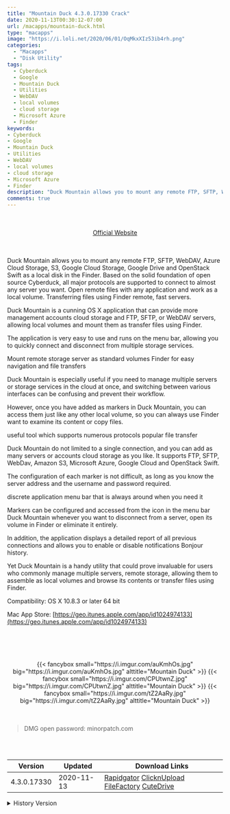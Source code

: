 ```yaml
---
title: "Mountain Duck 4.3.0.17330 Crack"
date: 2020-11-13T00:30:12-07:00
url: /macapps/mountain-duck.html
type: "macapps"
image: "https://i.loli.net/2020/06/01/OqMkxXIz53ib4rh.png"
categories:
  - "Macapps"
  - "Disk Utility"
tags:
  - Cyberduck
  - Google
  - Mountain Duck
  - Utilities
  - WebDAV
  - local volumes
  - cloud storage
  - Microsoft Azure
  - Finder
keywords:
- Cyberduck
- Google
- Mountain Duck
- Utilities
- WebDAV
- local volumes
- cloud storage
- Microsoft Azure
- Finder
description: "Duck Mountain allows you to mount any remote FTP, SFTP, WebDAV, Azure Cloud Storage, S3, Google Cloud Storage, Google Drive and OpenStack Swift as a local disk in the Finder"
comments: true
---
```


<br/>
<br/>
<center>
<a href="https://geo.itunes.apple.com/app/id1024974133" target="blank"><div class="border border-blue-500 rounded-lg transition duration-500 
    ease-in-out w-48 text-lg text-blue-500 text-center px-2 hover:bg-blue-500 hover:text-white">
  Official Website 
</div></a>
</center>
<br/>
<br/>

Duck Mountain allows you to mount any remote FTP, SFTP, WebDAV, Azure Cloud Storage, S3, Google Cloud Storage, Google Drive and OpenStack Swift as a local disk in the Finder. Based on the solid foundation of open source Cyberduck, all major protocols are supported to connect to almost any server you want. Open remote files with any application and work as a local volume. Transferring files using Finder remote, fast servers.

Duck Mountain is a cunning OS X application that can provide more management accounts cloud storage and FTP, SFTP, or WebDAV servers, allowing local volumes and mount them as transfer files using Finder.

The application is very easy to use and runs on the menu bar, allowing you to quickly connect and disconnect from multiple storage services.

Mount remote storage server as standard volumes Finder for easy navigation and file transfers

Duck Mountain is especially useful if you need to manage multiple servers or storage services in the cloud at once, and switching between various interfaces can be confusing and prevent their workflow.

However, once you have added as markers in Duck Mountain, you can access them just like any other local volume, so you can always use Finder want to examine its content or copy files.

useful tool which supports numerous protocols popular file transfer

Duck Mountain do not limited to a single connection, and you can add as many servers or accounts cloud storage as you like. It supports FTP, SFTP, WebDav, Amazon S3, Microsoft Azure, Google Cloud and OpenStack Swift.

The configuration of each marker is not difficult, as long as you know the server address and the username and password required.

discrete application menu bar that is always around when you need it

Markers can be configured and accessed from the icon in the menu bar Duck Mountain whenever you want to disconnect from a server, open its volume in Finder or eliminate it entirely.

In addition, the application displays a detailed report of all previous connections and allows you to enable or disable notifications Bonjour history.

Yet Duck Mountain is a handy utility that could prove invaluable for users who commonly manage multiple servers, remote storage, allowing them to assemble as local volumes and browse its contents or transfer files using Finder.

Compatibility: OS X 10.8.3 or later 64 bit

Mac App Store: [https://geo.itunes.apple.com/app/id1024974133](https://geo.itunes.apple.com/app/id1024974133)

<br/>
<br/>
<script async src="https://pagead2.googlesyndication.com/pagead/js/adsbygoogle.js"></script>
<ins class="adsbygoogle"
     style="display:block; text-align:center;"
     data-ad-layout="in-article"
     data-ad-format="fluid"
     data-ad-client="ca-pub-8746275014476192"
     data-ad-slot="5144997159"></ins>
<script>
     (adsbygoogle = window.adsbygoogle || []).push({});
</script>
<br/>
<br/>


<center>

<div class="w-full grid grid-cols-3 flex gap-2">
{{< fancybox small="https://i.imgur.com/auKmhOs.jpg" big="https://i.imgur.com/auKmhOs.jpg" alttitle="Mountain Duck" >}}
{{< fancybox small="https://i.imgur.com/CPUtwnZ.jpg" big="https://i.imgur.com/CPUtwnZ.jpg" alttitle="Mountain Duck" >}}
{{< fancybox small="https://i.imgur.com/tZ2AaRy.jpg" big="https://i.imgur.com/tZ2AaRy.jpg" alttitle="Mountain Duck" >}}
</div>

</center>

<br/>
<br/>


> DMG open password: minorpatch.com

<br/>

<br/>
<div id="history_version" class="history_version">

| Version | Updated | Download Links |
| ---- | ---- | ---- |
| 4.3.0.17330 | 2020-11-13 | [Rapidgator](https://ouo.io/oKV4J8)   [ClicknUpload](https://ouo.io/KK5ank)   [FileFactory](https://ouo.io/1pLusDn)   [CuteDrive](https://ouo.io/Sw109d) |
<details>
<summary>History Version</summary>

| Version | Updated | Download Links |
| ---- | ---- | ---- |
| 4.2.3.17159 | 2020-10-02 | [UsersCloud](https://ouo.io/Teoi3P)   [ClicknUpload](https://ouo.io/5JS5Ue)   [FileFactory](https://ouo.io/hEqrku)   [CuteDrive](https://ouo.io/QgtHZ8) |
| 4.2.1.17080 | 2020-09-18 | [UsersCloud](https://ouo.io/0UmjFT)   [ClicknUpload](https://ouo.io/H7Q9QF)   [FileFactory](https://ouo.io/IfdxgN)   [CuteDrive](https://ouo.io/cb9Fkx) |
| 4.2.0.17056 | 2020-09-11 | [UsersCloud](https://ouo.io/qaFZt5)   [ClicknUpload](https://ouo.io/UyElSd9)   [FileFactory](https://ouo.io/6c2tHx)   [CuteDrive](https://ouo.io/jHIxw4) |
| 4.1.2.16951 | 2020-08-22 | [UsersCloud](https://ouo.io/CavxmE)   [ClicknUpload](https://ouo.io/5z6dFC)   [FileFactory](https://ouo.io/jUB9zwV)   [CuteDrive](https://ouo.io/HfmY20s) |
| 4.1.1.16941 | 2020-08-21 | [UsersCloud](https://ouo.io/aI8s1I)   [ClicknUpload](https://ouo.io/MQzJDT)   [FileFactory](https://ouo.io/AojT1UA)   [CuteDrive](https://ouo.io/8i39SY9) |
| 4.1.0.16877 | 2020-08-14 | [UsersCloud](https://ouo.io/nHgGtqH)   [ClicknUpload](https://ouo.io/1OycWR)   [FileFactory](https://ouo.io/LrHwlt2)   [CuteDrive](https://ouo.io/9aKOQa) |
| 4.0.1.16800 | 2020-07-24 | [UsersCloud](https://ouo.io/dtdQNJ)   [ClicknUpload](https://ouo.io/aagay5)   [FileFactory](https://ouo.io/0tWiD9)   [CuteDrive](https://ouo.io/BWfSq3) |
| 4.0.0.16759 | 2020-06-22 | [UsersCloud](https://ouo.io/RNVu2a)   [ClicknUpload](https://ouo.io/9ZiGoy)   [FileFactory](https://ouo.io/PbLSWM)   [CuteDrive](https://ouo.io/3fugWC) |
| 4.0.0.16659 | 2020-06-10 | [UsersCloud](https://ouo.io/YkCF4O)   [ClicknUpload](https://ouo.io/26OpCv)   [FileFactory](https://ouo.io/U4y6gh)   [CuteDrive](https://ouo.io/a0phtn) |
| 4.0.0.16627 | 2020-06-08 | [UsersCloud](https://ouo.io/juanM2)   [ClicknUpload](https://ouo.io/oLob1Z)   [FileFactory](https://ouo.io/puATIJ)   [CuteDrive](https://ouo.io/YIvxvi) |
| 4.0.0.16449 | 2020-06-02 | [UsersCloud](https://ouo.io/3TAheY)   [ClicknUpload](https://ouo.io/w7gAdk)   [FileFactory](https://ouo.io/VkHsNd)   [CuteDrive](https://ouo.io/6WQcP6) |
| 3.4.0.15624 | 2020-06-01 | [UsersCloud](https://ouo.io/CGxFq1)   [ClicknUpload](https://ouo.io/e1F5iC)   [FileFactory](https://ouo.io/SeSbYs)   [CuteDrive](https://ouo.io/DmeI5q9) |
| 3.3.7 | 2020-05-30 | [UsersCloud](https://ouo.io/krrvry)   [ClicknUpload](https://ouo.io/RrcAUu)   [FileFactory](https://ouo.io/hhQzfX)   [CuteDrive](https://ouo.io/c8UJX2) |
</details>

</div>
